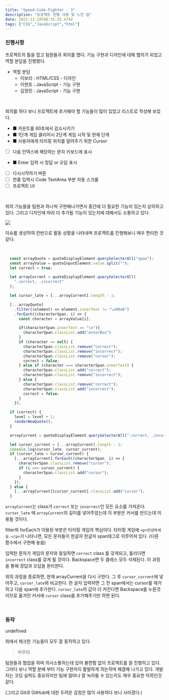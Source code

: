```yaml
---
title: "Speed-Code-Fighter - 3"
description: "프로젝트 진행 사항 및 느낀 점"
date: 2021-12-29T08:35:55.479Z
tags: ["CSS","JavaScript","html"]
---
```

### 진행사항

프로젝트의 틀을 잡고 팀원들과 회의를 했다. 기능 구현과 디자인에 대해 협의가 되었고 역할 분담을 진행했다.

- 역할 분담
  - 이보리 : HTML/CSS - 디자인
  - 이현호 : JavaScript - 기능 구현
  - 김정민 : JavaScript - 기능 구현

<br>

회의를 하다 보니 프로젝트에 추가해야 할 기능들이 많이 있었고 리스트로 작성해 보았다.

- ■ 카운트를 60초에서 감소시키기
- ■ 1단계 게임 클리어시 2단계 게임 시작 및 현재 단계
- ■ 사용자에게 타이핑 위치를 알려주기 위한 Cursor
- [ ] 다음 인덱스에 해당하는 문자 키보드에 표시
- ■ Enter 입력 시 정답 or 오답 표시
- [ ] 다시시작하기 버튼
- [ ] 한줄 입력시 Code TextArea 부분 자동 스크롤
- [ ] 프로젝트 UI

<br>

위의 기능들을 팀원과 하나씩 구현해나가면서 중간에 더 필요한 기능이 있는지 상의하고 있다. 그리고 디자인에 따라 더 추가될 기능이 있는지에 대해서도 소통하고 있다.


![](/images/251143d9-b157-4a08-9bcc-24f432cd6f16-image.png)

이슈를 생성하여 칸반으로 활동 상황을 나타내며 프로젝트를 진행해보니 매우 편리한 것 같다.

<br>

```js
  const arrayQuote = quoteDisplayElement.querySelectorAll("span");
  const arrayValue = quoteInputElement.value.split("");
  let correct = true;

  let arrayCurrent = quoteDisplayElement.querySelectorAll(
    ".correct, .incorrect"
  );

  let cursor_late = [...arrayCurrent].length - 1;

  [...arrayQuote]
    .filter((element) => element.innerText != "\u00a0")
    .forEach((characterSpan, i) => {
      const character = arrayValue[i];

      if(characterSpan.innerText == "\n"){
        characterSpan.classList.add("enterBox")
      }
      if (character == null) {
        characterSpan.classList.remove("correct");
        characterSpan.classList.remove("incorrect");
        characterSpan.classList.remove("cursor");
        correct = false;
      } else if (character === characterSpan.innerText) {
        characterSpan.classList.add("correct");
        characterSpan.classList.remove("incorrect");
      } else {
        characterSpan.classList.remove("correct");
        characterSpan.classList.add("incorrect");
        correct = false;
      }
    });

  if (correct) {
    level = level + 1;
    renderNewQuote();
  }

  arrayCurrent = quoteDisplayElement.querySelectorAll(".correct, .incorrect");

  let cursor_current = [...arrayCurrent].length - 1;
  console.log(cursor_late, cursor_current);
  if (cursor_late < cursor_current) {
    [...arrayCurrent].forEach((characterSpan, i) => {
      characterSpan.classList.remove("cursor");
      if (i === cursor_current) {
        characterSpan.classList.add("cursor");
      }
    });
  } else {
    [...arrayCurrent][cursor_current].classList.add("cursor");
  }
```

`arrayCurrent`는 class가 `correct` 또는 `incorrect`인 모든 요소를 가져온다. `cursor_late` 에 `arrayCurrent`의 길이를 넣어주었는데 이 부분은 커서를 만드는데 이용될 것이다.

filter와 forEach가 이용된 부분은 타이핑 게임의 핵심이다. 타이핑 게임에 `<p>안녕하세요.</p>`가 나타나면, 모든 문자들이 한글자 한글자 span태그로 이루어져 있다. (다른 함수에서 구현해 놓음)

입력한 문자가 게임의 문자와 동일하면 `correct` class 를 갖게되고, 틀리다면 `incorrect` class를 갖게 될 것이다. Backspace면 두 클래스 모두 삭제된다. 이 과정을 통해 정답과 오답을 분리한다.

위의 과정을 종료하면, 현재 arrayCurrent을 다시 구한다. 그 후 `cursor_current`에 넣어주고, `cursor_late`와 비교한다. 한 글자 입력하면 그 전 span에서는 cursor를 제거하고 다음 span에 추가한다. `cursor_late`의 값이 더 커진다면 Backspace를 누른것이므로 옮겨진 커서에 `cursor` class를 추가해주기만 하면 된다.

<br>

### 동작

undefined

위에서 체크한 기능들이 모두 잘 동작하고 있다.

> 마무리

팀원들과 협업을 하며 의사소통하는데 있어 불편함 없이 프로젝트를 잘 진행하고 있다. 그러다 보니 역할 분배 부터 기능 구현까지 활발하게 의논하며 해결해 나가고 있다. 개발자는 코딩 실력도 중요하지만 팀에 얼마나 잘 녹아들 수 있는지도 매우 중요한 덕목인것 같다.

(그리고 Git과 GitHub에 대한 두려운 감정은 많이 사용하다 보니 사라졌다.)